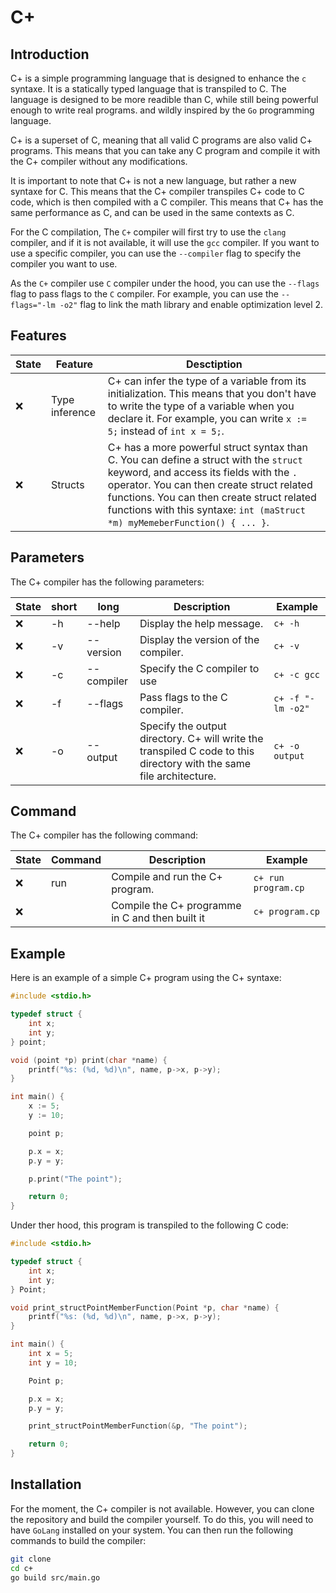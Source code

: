 # C+

## Introduction

C+ is a simple programming language that is designed to enhance the `c` syntaxe. It is a statically typed language that is transpiled to C. The language is designed to be more readible than C, while still being powerful enough to write real programs. and wildly inspired by the `Go` programming language.

C+ is a superset of C, meaning that all valid C programs are also valid C+ programs. This means that you can take any C program and compile it with the C+ compiler without any modifications.

It is important to note that C+ is not a new language, but rather a new syntaxe for C. This means that the C+ compiler transpiles C+ code to C code, which is then compiled with a C compiler. This means that C+ has the same performance as C, and can be used in the same contexts as C.

For the C compilation, The `C+` compiler will first try to use the `clang` compiler, and if it is not available, it will use the `gcc` compiler. If you want to use a specific compiler, you can use the `--compiler` flag to specify the compiler you want to use.

As the `C+` compiler use `C` compiler under the hood, you can use the `--flags` flag to pass flags to the `C` compiler. For example, you can use the `--flags="-lm -o2"` flag to link the math library and enable optimization level 2.

## Features

State | Feature | Desctiption |
| --- | --- | --- |
| ❌ | Type inference | C+ can infer the type of a variable from its initialization. This means that you don't have to write the type of a variable when you declare it. For example, you can write `x := 5;` instead of `int x = 5;`. |
| ❌ | Structs | C+ has a more powerful struct syntax than C. You can define a struct with the `struct` keyword, and access its fields with the `.` operator. You can then create struct related functions. You can then create struct related functions with this syntaxe: `int (maStruct *m) myMemeberFunction() { ... }`. |

## Parameters

The C+ compiler has the following parameters:

State | short | long | Description | Example |
| --- | --- | --- | --- | --- |
| ❌ | -h | --help | Display the help message. | `c+ -h` |
| ❌ | -v | --version | Display the version of the compiler. | `c+ -v` |
| ❌ | -c | --compiler | Specify the C compiler to use | `c+ -c gcc` |
| ❌ | -f | --flags | Pass flags to the C compiler. | `c+ -f "-lm -o2"` |
| ❌ | -o | --output | Specify the output directory. C+ will write the transpiled C code to this directory with the same file architecture. | `c+ -o output` |

## Command

The C+ compiler has the following command:

State | Command | Description | Example |
| --- | --- | --- | --- |
| ❌ | run | Compile and run the C+ program. | `c+ run program.cp` |
| ❌ |  | Compile the C+ programme in C and then built it | `c+ program.cp` |

## Example

Here is an example of a simple C+ program using the C+ syntaxe:

```c
#include <stdio.h>

typedef struct {
    int x;
    int y;
} point;

void (point *p) print(char *name) {
    printf("%s: (%d, %d)\n", name, p->x, p->y);
}

int main() {
    x := 5;
    y := 10;

    point p;

    p.x = x;
    p.y = y;

    p.print("The point");

    return 0;
}
```

Under ther hood, this program is transpiled to the following C code:

```c
#include <stdio.h>

typedef struct {
    int x;
    int y;
} Point;

void print_structPointMemberFunction(Point *p, char *name) {
    printf("%s: (%d, %d)\n", name, p->x, p->y);
}

int main() {
    int x = 5;
    int y = 10;

    Point p;

    p.x = x;
    p.y = y;

    print_structPointMemberFunction(&p, "The point");

    return 0;
}
```

## Installation

For the moment, the C+ compiler is not available. However, you can clone the repository and build the compiler yourself. To do this, you will need to have `GoLang` installed on your system. You can then run the following commands to build the compiler:

```bash
git clone
cd c+
go build src/main.go
```
